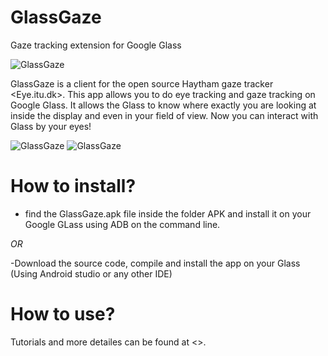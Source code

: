 GlassGaze
=========
Gaze tracking extension for Google Glass

![GlassGaze](https://raw.githubusercontent.com/dmardanbeigi/GlassGaze/master/ScreenShots/droidAtScreen-43.png "Eye.itu.dk")

GlassGaze is a client for the open source Haytham gaze tracker <Eye.itu.dk>. This app allows you to do eye tracking and gaze tracking on Google Glass. It allows the Glass to know where exactly you are looking at inside the display and even in your field of view. Now you can interact with Glass by your eyes!

![GlassGaze](https://raw.githubusercontent.com/dmardanbeigi/GlassGaze/master/ScreenShots/droidAtScreen-50.png "Eye.itu.dk")
![GlassGaze](https://raw.githubusercontent.com/dmardanbeigi/GlassGaze/master/ScreenShots/droidAtScreen-53.png "Eye.itu.dk")


How to install?
=========
- find the GlassGaze.apk file inside the folder APK and install it on your Google GLass using ADB on the command line.

*OR*

 -Download the source code, compile and install the app on your Glass (Using Android studio or any other IDE) 


How to use?
=========
Tutorials and more detailes can be found at <>.

